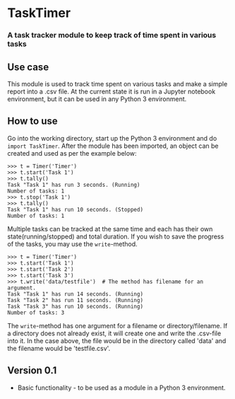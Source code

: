 # TaskTimer
### A task tracker module to keep track of time spent in various tasks

## Use case
This module is used to track time spent on various tasks and make a simple report into a .csv file. At the current state it is run in a Jupyter notebook environment, but it can be used in any Python 3 environment.

## How to use
Go into the working directory, start up the Python 3 environment and do `import TaskTimer`.
After the module has been imported, an object can be created and used as per the example below:

```
>>> t = Timer('Timer')
>>> t.start('Task 1')
>>> t.tally()
Task "Task 1" has run 3 seconds. (Running)
Number of tasks: 1
>>> t.stop('Task 1')
>>> t.tally()
Task "Task 1" has run 10 seconds. (Stopped)
Number of tasks: 1
```

Multiple tasks can be tracked at the same time and each has their own state(running/stopped) and total duration. If you wish to save the progress of the tasks, you may use the `write`-method.

```
>>> t = Timer('Timer')
>>> t.start('Task 1')
>>> t.start('Task 2')
>>> t.start('Task 3')
>>> t.write('data/testfile')  # The method has filename for an argument.
Task "Task 1" has run 14 seconds. (Running)
Task "Task 2" has run 11 seconds. (Running)
Task "Task 3" has run 10 seconds. (Running)
Number of tasks: 3
```

The `write`-method has one argument for a filename or directory/filename. If a directory does not already exist, it will create one and write the .csv-file into it. In the case above, the file would be in the directory called 'data' and the filename would be 'testfile.csv'.

## Version 0.1

* Basic functionality - to be used as a module in a Python 3 environment.
